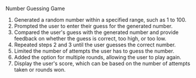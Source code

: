 Number Guessing Game
1. Generated a random number within a specified range, such as 1 to 100.
2. Prompted the user to enter their guess for the generated number.
3. Compared the user's guess with the generated number and provide feedback on whether the guess
is correct, too high, or too low.
4. Repeated steps 2 and 3 until the user guesses the correct number.
5. Limited the number of attempts the user has to guess the number.
6. Added the option for multiple rounds, allowing the user to play again.
7. Display the user's score, which can be based on the number of attempts taken or rounds won.
